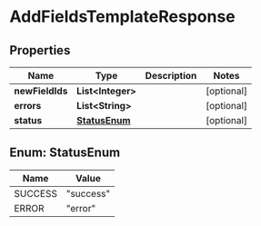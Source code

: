 
# AddFieldsTemplateResponse

## Properties
Name | Type | Description | Notes
------------ | ------------- | ------------- | -------------
**newFieldIds** | **List&lt;Integer&gt;** |  |  [optional]
**errors** | **List&lt;String&gt;** |  |  [optional]
**status** | [**StatusEnum**](#StatusEnum) |  |  [optional]


<a name="StatusEnum"></a>
## Enum: StatusEnum
Name | Value
---- | -----
SUCCESS | &quot;success&quot;
ERROR | &quot;error&quot;



